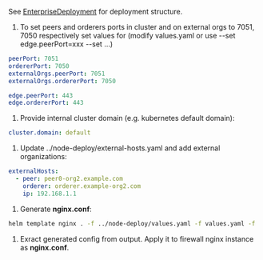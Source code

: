 
See [EnterpriseDeployment](../../tech/deployment/EnterpriseDeployment.pdf) for deployment structure.

1. To set peers and orderers ports in cluster and on external orgs to 7051, 7050 respectively set values for
   (modify values.yaml or use --set edge.peerPort=xxx --set ...)
```yaml
peerPort: 7051
ordererPort: 7050
externalOrgs.peerPort: 7051
externalOrgs.ordererPort: 7050

edge.peerPort: 443
edge.ordererPort: 443
```

1. Provide internal cluster domain (e.g. kubernetes default domain):
```yaml
cluster.domain: default 
```


1. Update ../node-deploy/external-hosts.yaml and add external organizations:
```yaml
externalHosts:
  - peer: peer0-org2.example.com
    orderer: orderer.example-org2.com
    ip: 192.168.1.1 
```

1. Generate **nginx.conf**:
```bash
helm template nginx . -f ../node-deploy/values.yaml -f values.yaml -f ../node-deploy/external-hosts.yaml --debug # use if needed: --set edge.peerPort=xxx --set ... 
```

1. Exract generated config from output. Apply it to firewall nginx instance as **nginx.conf**. 